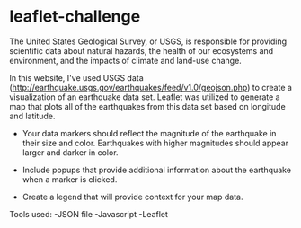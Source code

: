 # leaflet-challenge

The United States Geological Survey, or USGS, is responsible for providing scientific data about natural hazards, the health of our ecosystems and environment, and the impacts of climate and land-use change. 

In this website, I've used USGS data (http://earthquake.usgs.gov/earthquakes/feed/v1.0/geojson.php) to create a visualization of an earthquake data set. Leaflet was utilized to generate a map that plots all of the earthquakes from this data set based on longitude and latitude.

   * Your data markers should reflect the magnitude of the earthquake in their size and color. Earthquakes with higher magnitudes should appear larger and darker in color.

   * Include popups that provide additional information about the earthquake when a marker is clicked.

   * Create a legend that will provide context for your map data.

Tools used:
  -JSON file
  -Javascript
  -Leaflet
